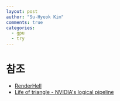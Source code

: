 ```yaml
---
layout: post
author: "Su-Hyeok Kim"
comments: true
categories:
  - gpu
  - try
---
```


# 참조

- [RenderHell](https://simonschreibt.de/gat/renderhell/)
- [Life of triangle - NVIDIA's logical pipeline](https://developer.nvidia.com/content/life-triangle-nvidias-logical-pipeline)
